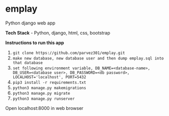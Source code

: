 # emplay
Python django web app

**Tech Stack** - Python, django, html, css, bootstrap

**Instructions to run this app**
1. `git clone https://github.com/parvez301/emplay.git`
2. `make new database, new database user and then dump emplay.sql into that database`
3. `set following environment variable, DB_NAME=<database-name>, DB_USER=<database user>, DB_PASSWORD=<db password>, LOCALHOST='localhost', PORT=5432`
4. `pip3 install -r requirements.txt`
5. `python3 manage.py makemigrations`
6. `python3 manage.py migrate`
7. `python3 manage.py runserver`

Open localhost:8000 in web browser
